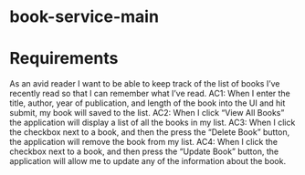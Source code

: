 # book-service-main
# Requirements
As an avid reader I want to be able to keep track of the list of books I’ve recently read so that I can remember what I’ve read.​
AC1:  When I enter the title, author, year of publication, and length of the book into the UI and hit submit, my book will saved to the list.​
AC2:  When I click “View All Books” the application will display a list of all the books in my list.​
AC3: When I click the checkbox next to a book, and then the press the “Delete Book” button, the application will remove the book from my list.​
AC4: When I click the checkbox next to a book, and then press the “Update Book” button, the application will allow me to update any of the information about the book.​
